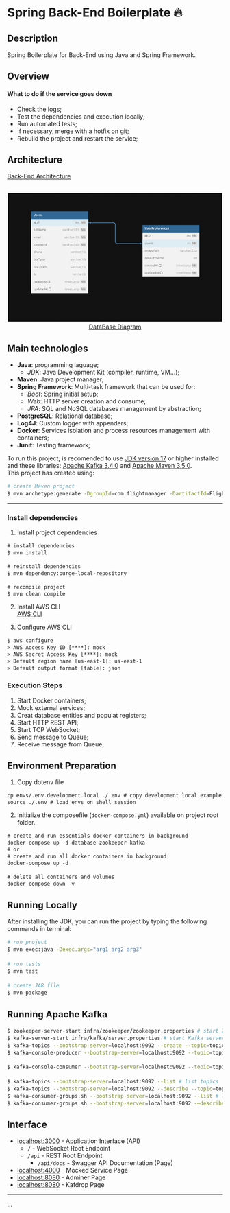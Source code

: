 # Spring Back-End Boilerplate :fire:

## Description

Spring Boilerplate for Back-End using Java and Spring Framework.

## Overview

#### What to do if the service goes down

- Check the logs;
- Test the dependencies and execution locally;
- Run automated tests;
- If necessary, merge with a hotfix on git;
- Rebuild the project and restart the service;

## Architecture

[Back-End Architecture](https://google.com)  

<div align='center'>
<br>
<a href='https://dbdiagram.io/d/6338e5857b3d2034ff03a8c4'>
<img src='./docs/img/database.png' alt='db diagram' height='300hv' width='500wv'>
<br>
DataBase Diagram
</a>
</div>

## Main technologies

- **Java**: programming laguage;
	* _JDK_: Java Development Kit (compiler, runtime, VM...);
- **Maven**: Java project manager;
- **Spring Framework**: Multi-task framework that can be used for:
	* _Boot_: Spring initial setup;
	* _Web_: HTTP server creation and consume;
	* _JPA_: SQL and NoSQL databases management by abstraction;
- **PostgreSQL**: Relational database;
- **Log4J**: Custom logger with appenders;
- **Docker**: Services isolation and process resources management with containers;
- **Junit**: Testing framework;

To run this project, is recomended to use [JDK version 17](https://www.oracle.com/java/technologies/javase/jdk17-archive-downloads.html) or higher installed and these libraries: [Apache Kafka 3.4.0](https://downloads.apache.org/kafka/3.4.0/RELEASE_NOTES.html) and [Apache Maven 3.5.0](https://maven.apache.org/docs/3.5.0/release-notes.html).  
This project has created using:  
```sh
# create Maven project
$ mvn archetype:generate -DgroupId=com.flightmanager -DartifactId=Flight_Manager_System -DarchetypeVersion=1.4 -DinteractiveMode=false
```

---

### Install dependencies

1. Install project dependencies  
```shell
# install dependencies
$ mvn install

# reinstall dependencies
$ mvn dependency:purge-local-repository

# recompile project
$ mvn clean compile
```

2. Install AWS CLI  
[AWS CLI](https://docs.aws.amazon.com/cli/latest/userguide/getting-started-install.html)

3. Configure AWS CLI
```shell
$ aws configure
> AWS Access Key ID [****]: mock
> AWS Secret Access Key [****]: mock
> Default region name [us-east-1]: us-east-1
> Default output format [table]: json
```

### Execution Steps

1. Start Docker containers;
1. Mock external services;
1. Creat database entities and populat registers;
1. Start HTTP REST API;
1. Start TCP WebSocket;
1. Send message to Queue;
1. Receive message from Queue;

## Environment Preparation

1. Copy dotenv file  
```shell
cp envs/.env.development.local ./.env # copy development local example
source ./.env # load envs on shell session
```

2. Initialize the composefile (`docker-compose.yml`) available on project root folder.

```shell
# create and run essentials docker containers in background
docker-compose up -d database zookeeper kafka
# or
# create and run all docker containers in background
docker-compose up -d

# delete all containers and volumes
docker-compose down -v
```

## Running Locally

After installing the JDK, you can run the project by typing the following commands in terminal:  

```sh
# run project
$ mvn exec:java -Dexec.args="arg1 arg2 arg3"

# run tests
$ mvn test

# create JAR file
$ mvn package
```

## Running Apache Kafka

```sh
$ zookeeper-server-start infra/zookeeper/zookeeper.properties # start Zookeeper server manager
$ kafka-server-start infra/kafka/server.properties # start Kafka server
$ kafka-topics --bootstrap-server=localhost:9092 --create --topic=topic01 --partitions=3 --replication-factor=1 # create Kafka topic
$ kafka-console-producer --bootstrap-server=localhost:9092 --topic=topic01 --property="parse.key=true" --property="key.separator=:" # create Kafka producer

$ kafka-console-consumer --bootstrap-server=localhost:9092 --topic=topic01 --group=G1 # create Kafka consumer (with group)

$ kafka-topics --bootstrap-server=localhost:9092 --list # list topics
$ kafka-topics --bootstrap-server=localhost:9092 --describe --topic=topic01 # get topic details
$ kafka-consumer-groups.sh --bootstrap-server=localhost:9092 --list # list consumers groups
$ kafka-consumer-groups.sh --bootstrap-server=localhost:9092 -—describe --group=G1 # get consumers group details
```

## Interface

- [localhost:3000](`http://localhost:3000/`) - Application Interface (API)  
  * `/` - WebSocket Root Endpoint
  * `/api` - REST Root Endpoint
  	- `/api/docs` - Swagger API Documentation (Page)
- [localhost:4000](`http://localhost:4000/`) - Mocked Service Page  
- [localhost:8080](`http://localhost:8080/`) - Adminer Page  
- [localhost:8080](`http://localhost:9000/`) - Kafdrop Page  

___

...

